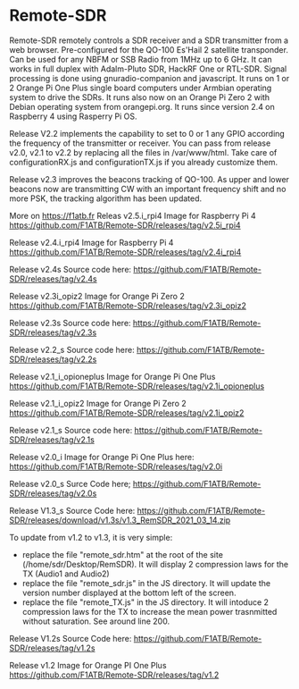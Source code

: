 # Remote-SDR
Remote-SDR remotely controls a SDR receiver and a SDR transmitter from a web browser. Pre-configured for the QO-100 Es'Hail 2 satellite transponder. Can be used for any NBFM or SSB Radio from 1MHz up to 6 GHz. It can works in full duplex with Adalm-Pluto SDR, HackRF One or RTL-SDR.
Signal processing is done using gnuradio-companion and javascript. It runs on 1 or 2 Orange Pi One Plus single board computers under Armbian operating system to drive the SDRs. It runs also now on an Orange Pi Zero 2 with Debian operating system from orangepi.org. It runs since version 2.4 on Raspberry 4 using Rasperry Pi OS.

Release V2.2 implements the capability to set to 0 or 1 any GPIO according the frequency of the transmitter or receiver. You can pass from release v2.0, v2.1  to v2.2 by replacing all the files in /var/www/html. Take care of  configurationRX.js and configurationTX.js if you already customize them.

Release v2.3 improves the beacons tracking of QO-100. As upper and lower beacons now are transmitting CW with an important frequency shift and no more PSK, the tracking algorithm has been updated.

More on https://f1atb.fr
Releas v2.5.i_rpi4 Image for Raspberry Pi 4
https://github.com/F1ATB/Remote-SDR/releases/tag/v2.5i_rpi4

Release v2.4.i_rpi4 Image for Raspberry Pi 4
https://github.com/F1ATB/Remote-SDR/releases/tag/v2.4i_rpi4

Release v2.4s Source code here:
https://github.com/F1ATB/Remote-SDR/releases/tag/v2.4s

Release v2.3i_opiz2 Image for Orange Pi Zero 2
https://github.com/F1ATB/Remote-SDR/releases/tag/v2.3i_opiz2

Release v2.3s Source code here:
https://github.com/F1ATB/Remote-SDR/releases/tag/v2.3s

Release v2.2_s Source code here:
https://github.com/F1ATB/Remote-SDR/releases/tag/v2.2s

Release v2.1_i_opioneplus Image for Orange Pi One Plus
https://github.com/F1ATB/Remote-SDR/releases/tag/v2.1i_opioneplus

Release v2.1_i_opiz2 Image for Orange Pi Zero 2
https://github.com/F1ATB/Remote-SDR/releases/tag/v2.1i_opiz2

Release v2.1_s Source code here:
https://github.com/F1ATB/Remote-SDR/releases/tag/v2.1s

Release v2.0_i Image for Orange Pi One Plus here:
https://github.com/F1ATB/Remote-SDR/releases/tag/v2.0i

Release v2.0_s Surce Code here;
https://github.com/F1ATB/Remote-SDR/releases/tag/v2.0s

Release V1.3_s Source Code here:
https://github.com/F1ATB/Remote-SDR/releases/download/v1.3s/v1.3_RemSDR_2021_03_14.zip

To update from v1.2 to v1.3, it is very simple:
- replace the file "remote_sdr.htm" at the root of the site (/home/sdr/Desktop/RemSDR). It will display 2 compression laws for the TX (Audio1 and Audio2)
- replace the file "remote_sdr.js" in the JS directory. It will update the version number displayed at the bottom left of the screen.
- replace the file "remote_TX.js" in the JS directory. It will intoduce 2 compression laws for the TX to increase the mean power trasnmitted without saturation. See around line 200.

Release V1.2s Source Code here:
https://github.com/F1ATB/Remote-SDR/releases/tag/v1.2s

Release v1.2 Image for Orange PI One Plus 
https://github.com/F1ATB/Remote-SDR/releases/tag/v1.2

